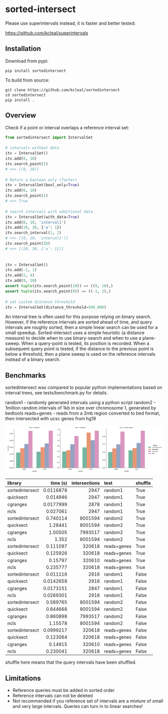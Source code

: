 
sorted-intersect
================

Please use superintervals instead, it is faster and better tested:

https://github.com/kcleal/superintervals

Installation
------------
Download from pypi:

```
pip install sortedintersect
```
    

To build from source:

```
git clone https://github.com/kcleal/sortedintersect
cd sortedintersect
pip install .
```

Overview
--------

Check if a point or interval overlaps a reference interval set:

```python
from sortedintersect import IntervalSet

# intervals without data
itv = IntervalSet()
itv.add(0, 10)
itv.search_point(1)
# >>> [(0, 10)]

# Return a boolean only (faster)
itv = IntervalSet(bool_only=True)
itv.add(0, 10)
itv.search_point(1)
# >>> True

# search intervals with additional data
itv = IntervalSet(with_data=True)
itv.add(0, 10, 'interval1')
itv.add(20, 30, {'a': 1})
itv.search_interval(1, 2)
# >>> [(0, 10, 'interval1')]
itv.search_point(20)
# >>> [(20, 30, {'a': 1})]


itv = IntervalSet()
itv.add(-1, 1)
itv.add(2, 4)
itv.add(9, 10)
assert tuple(itv.search_point(10)) == ((9, 10),)
assert tuple(itv.search_point(0)) == ((-1, 1),)

# set custom distance threshold
itv = IntervalSet(distance_threshold=500_000)
```


An interval tree is often used for this purpose relying on binary search.
However, if the reference intervals are sorted ahead of time, and query intervals 
are roughly sorted, then a simple linear search can be used for a small speedup.
Sorted-intersect uses a simple heuristic (a distance measure) to decide when to use
binary-search and when to use a plane-sweep.
When a query-point is tested, its position is recorded. When a subsequent query point is tested, if the distance to
the previous point is below a threshold, then a plane sweep is used on the reference intervals instead of a binary search.


Benchmarks
----------

sortedintersect was compared to popular python implementations based on interval trees, see tests/benchmark.py for details.

random1 - randomly generated intervals using a python script
random2 - 1million random intervals of 1kb in size over chromosome 1, generated by bedtools
reads+genes - reads from a 2mb region converted to bed format, then intersected with ucsc genes from hg19

![alt text](https://github.com/kcleal/sortedintersect/blob/master/tests/benchmark.png)

| library         |   time (s) |   intersections | test        | shuffle   |
|:----------------|-----------:|----------------:|:------------|:----------|
| sortedintersect |  0.0116878 |            2947 | random1     | True      |
| quicksect       |  0.014946  |            2947 | random1     | True      |
| cgranges        |  0.0177999 |            2878 | random1     | True      |
| ncls            |  0.027061  |            2947 | random1     | True      |
| sortedintersect |  0.740114  |         8001594 | random2     | True      |
| quicksect       |  1.28441   |         8001594 | random2     | True      |
| cgranges        |  1.00505   |         7993517 | random2     | True      |
| ncls            |  1.352     |         8001594 | random2     | True      |
| sortedintersect |  0.111097  |          320618 | reads+genes | True      |
| quicksect       |  0.125926  |          320618 | reads+genes | True      |
| cgranges        |  0.15797   |          320610 | reads+genes | True      |
| ncls            |  0.235777  |          320618 | reads+genes | True      |
| sortedintersect |  0.011116  |            2916 | random1     | False     |
| quicksect       |  0.0142658 |            2916 | random1     | False     |
| cgranges        |  0.0173151 |            2847 | random1     | False     |
| ncls            |  0.0269301 |            2916 | random1     | False     |
| sortedintersect |  0.589765  |         8001594 | random2     | False     |
| quicksect       |  0.644668  |         8001594 | random2     | False     |
| cgranges        |  0.860898  |         7993517 | random2     | False     |
| ncls            |  1.15578   |         8001594 | random2     | False     |
| sortedintersect |  0.0999217 |          320618 | reads+genes | False     |
| quicksect       |  0.123064  |          320618 | reads+genes | False     |
| cgranges        |  0.14915   |          320610 | reads+genes | False     |
| ncls            |  0.230041  |          320618 | reads+genes | False     |

shuffle here means that the query intervals have been shuffled.

Limitations
-----------

- Reference queries must be added in sorted order
- Reference intervals can not be deleted
- Not recommended if you reference set of intervals are a mixture of small and very large intervals. Queries can turn in to linear searches!

